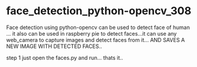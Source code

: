 # face_detection_python-opencv_308
Face detection using python-opencv can be used to detect face of human ... it also can be used in raspberry pie to detect faces...it can use any web_camera to capture images and detect faces from it... AND SAVES A NEW IMAGE WITH DETECTED FACES.. 

step 1 
just open the faces.py and run...   thats it..
